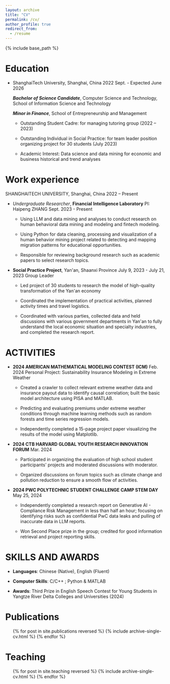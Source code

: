 ```yaml
---
layout: archive
title: "CV"
permalink: /cv/
author_profile: true
redirect_from:
  - /resume
---
```


{% include base_path %}

Education
======
* ShanghaiTech University, Shanghai, China 2022 Sept. - Expected June 2026

  ***Bachelor of Science Candidate***, Computer Science and Technology, School of Information Science and Technology

  ***Minor in Finance***, School of Entrepreneurship and Management

  * Outstanding Student Cadre: for managing tutoring group (2022 – 2023)

  * Outstanding Individual in Social Practice: for team leader position organizing project for 30 students (July 2023)

  * Academic Interest: Data science and data mining for economic and business historical and trend analyses

Work experience
======
SHANGHAITECH UNIVERSITY, Shanghai, China 2022 – Present

* *Undergraduate Researcher*, **Financial Intelligence Laboratory**  PI: Haipeng ZHANG Sept. 2023 - Present

  - Using LLM and data mining and analyses to conduct research on human behavioral data mining and modeling and fintech modeling.

  - Using Python for data cleaning, processing and visualization of a human behavior mining project related to detecting and mapping migration patterns for educational opportunities.

  - Responsible for reviewing background research such as academic papers to select research topics.

* **Social Practice Project**, Yan'an, Shaanxi Province July 9, 2023 - July 21, 2023
  Group Leader

  - Led project of 30 students to research the model of high-quality transformation of the Yan'an economy

  - Coordinated the implementation of practical activities, planned activity times and travel logistics.

  - Coordinated with various parties, collected data and held discussions with various government departments in Yan'an to fully understand the local economic situation and specialty industries, and completed the research report.

# ACTIVITIES

* **2024 AMERICAN MATHEMATICAL MODELING CONTEST (ICM)** Feb. 2024
  Personal Project: Sustainability Insurance Modeling in Extreme Weather

  - Created a crawler to collect relevant extreme weather data and insurance payout data to identify causal correlation; built the basic model architecture using PISA and MATLAB.

  - Predicting and evaluating premiums under extreme weather conditions through machine learning methods such as random forests and time series regression models.

  - Independently completed a 15-page project paper visualizing the results of the model using Matplotlib.

* **2024 CTB HARVARD GLOBAL YOUTH RESEARCH INNOVATION FORUM** Mar. 2024

  - Participated in organizing the evaluation of high school student participants' projects and moderated discussions with moderator.

  - Organized discussions on forum topics such as climate change and pollution reduction to ensure a smooth flow of activities.

* **2024 PWC POLYTECHNIC STUDENT CHALLENGE CAMP STEM DAY** May 25, 2024

  - Independently completed a research report on Generative AI - Compliance Risk Management in less than half an hour; focusing on identifying risks such as confidential PwC data leaks and pulling of inaccurate data in LLM reports.

  - Won Second Place prize in the group; credited for good information retrieval and project reporting skills.

SKILLS AND AWARDS
======
* **Languages**: Chinese (Native), English (Fluent)

* **Computer Skills**: C/C++ ; Python & MATLAB

* **Awards**: Third Prize in English Speech Contest for Young Students in Yangtze River Delta Colleges and Universities (2024)

Publications
======
  <ul>{% for post in site.publications reversed %}
    {% include archive-single-cv.html %}
  {% endfor %}</ul>


Teaching
======
  <ul>{% for post in site.teaching reversed %}
    {% include archive-single-cv.html %}
  {% endfor %}</ul>
